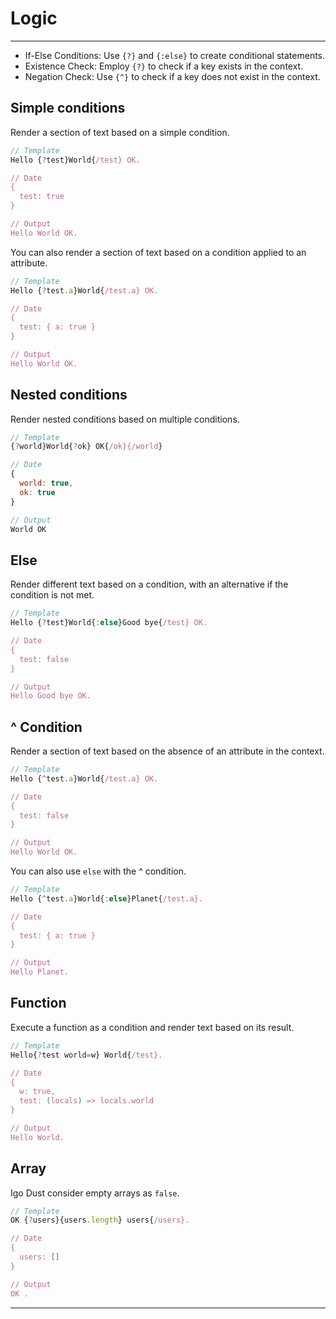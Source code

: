 # Logic

---

* If-Else Conditions: Use `{?}` and `{:else}` to create conditional statements. <br/>
* Existence Check: Employ `{?}` to check if a key exists in the context. <br/>
* Negation Check: Use `{^}` to check if a key does not exist in the context. <br/>

## Simple conditions

Render a section of text based on a simple condition.

```js
// Template
Hello {?test}World{/test} OK.

// Date
{
  test: true
}

// Output
Hello World OK.
```

You can also render a section of text based on a condition applied to an attribute.

```js
// Template
Hello {?test.a}World{/test.a} OK.

// Date
{
  test: { a: true }
}

// Output
Hello World OK.
```

## Nested conditions

Render nested conditions based on multiple conditions.

```js
// Template
{?world}World{?ok} OK{/ok}{/world}

// Date
{
  world: true,
  ok: true
}

// Output
World OK
```

## Else

Render different text based on a condition, with an alternative if the condition is not met.

```js
// Template
Hello {?test}World{:else}Good bye{/test} OK.

// Date
{
  test: false
}

// Output
Hello Good bye OK.
```

## ^ Condition

Render a section of text based on the absence of an attribute in the context.

```js
// Template
Hello {^test.a}World{/test.a} OK.

// Date
{
  test: false
}

// Output
Hello World OK.
```
You can also use `else` with the ^ condition.

```js
// Template
Hello {^test.a}World{:else}Planet{/test.a}.

// Date
{
  test: { a: true }
}

// Output
Hello Planet.
```

## Function

Execute a function as a condition and render text based on its result.

```js
// Template
Hello{?test world=w} World{/test}.

// Date
{
  w: true,
  test: (locals) => locals.world
}

// Output
Hello World.
```

## Array

Igo Dust consider empty arrays as `false`.

```js
// Template
OK {?users}{users.length} users{/users}.

// Date
{
  users: []
}

// Output
OK .
```



---
